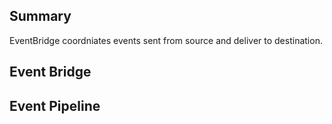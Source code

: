 ## Summary

EventBridge coordniates events sent from source and deliver to destination.

## Event Bridge

## Event Pipeline

